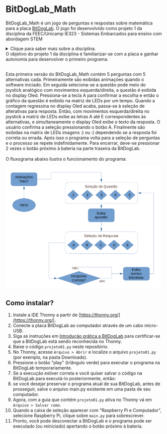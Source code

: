 # BitDogLab_Math
BitDogLab_Math é um jogo de perguntas e respostas sobre matemática para a placa [BitDogLab](https://github.com/BitDogLab/BitDogLab). O jogo foi desenvolvido como projeto 1 da disciplina da FEEC/Unicamp IE323 - Sistemas Embarcados para ensino com abordagem STEM
<details>
  <summary>Clique para saber mais sobre a disciplina.</summary>
  Sistemas Embarcados para ensino com abordagem STEM é uma disciplina da pós-graduação da FEEC-UNICAMP ofertada pelo professor Fabiano Fruett. O objetivo da matéria é desenvolver projetos que envolva IoT, eletrônica e IA com o intuito de levar ferramentas para os alunos do ensino fundamental e médio utilizando a abordagem STEM (Science, Technology, Engineering and Mathematics). [BitDogLab](https://cpg.fee.unicamp.br/lista/caderno_horario_show.php?id=1932).
</details>
O objetivo do projeto 1 da disciplina é familiarizar-se com a placa e ganhar autonomia para desenvolver o primeiro programa.<br><br>

Esta primeira versão do BitDogLab_Math contém 5 perguntas com 5 alternativas cada. Primeiramente são exibidas animações quando o software iniciado. Em seguida seleciona-se a questão pode meio do joystick analógico com movimentos esquerda/direita, a questão é exibida no display Oled. Pressiona-se a tecla A para confirmar a escolha e então o gráfico da questão é exibido na matriz de LEDs por um tempo. Quando a contagem regressina no display Oled acaba, passa-se à seleção de alterativas para resposta. Então, com movimentos esquerda/direita no joystick a matriz de LEDs exibe as letras A até E correspondentes às alternativas, e simultaneamente o display Oled exibe o texto da resposta. O usuário confirma a seleção pressionando o botão A. Finalmente são exibidas na matrix de LEDs imagens :) ou :( dependendo se a resposta foi correta ou errada. Após isso o programa volta para a seleção de perguntas e o processo se repete indefinidamente. Para encerrar, deve-se pressionar 2 vezes o botão próximo à bateria na parte traseira da BitDogLab.<br><br>
O fluxograma abaixo ilustra o funcionamento do programa:

<img src="./fluxograma.png" alt="Description of the image" width="500"/>

## Como instalar?

1. Instale a IDE Thonny a partir de [https://thonny.org/](https://thonny.org/).
2. Conecte a placa BitDogLab ao computador através de um cabo micro-USB.
3. Siga as instruções em [Introdução prática a BitDogLab](https://escola-4-ponto-zero.notion.site/Cap-tulo-02-Usando-o-IDE-Thonny-para-desenvolvimento-d5dce52947244cd6a64da4ba77831c7a) para certificar-se que a BitDogLab está sendo reconhecida no Thonny.
4. Baixe o código `projeto01.py` neste repositório.
5. No Thonny, acesse `Arquivo > Abrir` e localize o arquivo `projeto01.py` (por exemplo, na pasta Downloads).
6. Pressione o botão "play" (triângulo verde) para executar o programa na BitDogLab temporariamente.
7. Se a execução estiver correta e você quiser salvar o código na BitDogLab para executá-lo posteriormente, então:
8. se você desejar preservar o programa atual de sua BitDogLab, antes de prosseguir, salve o arquivo main.py existente em uma pasta de seu computador.
9. Agora, com a guia que contém `projeto01.py` ativa no Thonny vá em `Arquivo > Salvar como`.
10. Quando a caixa de seleção aparecer com "Raspberry Pi e Computador", selecione Raspberry Pi, clique sobre `main.py` para sobrescrever.
11. Pronto, você pode desconectar a BitDogLab e o programa pode ser executado (ou reiniciado) apertando o botão próximo à bateria.
